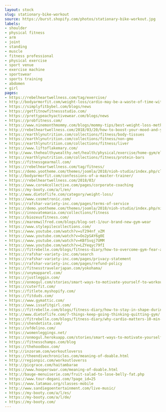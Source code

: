```yaml
---
layout: stock
slug: stationary-bike-workout
source: https://burst.shopify.com/photos/stationary-bike-workout.jpg
labels:
- shoulder
- physical fitness
- arm
- joint
- standing
- muscle
- fitness professional
- physical exercise
- sport venue
- exercise machine
- sportswear
- sports training
- abdomen
- girl
pages:
- https://rebelheartwellness.com/tag/exercise/
- http://bodyarmorfit.com/weight-loss/cardio-may-be-a-waste-of-time-without-this-knowledge/
- https://simplyfitbybel.com/blogs/news
- https://getfitnowfitnessstudio.com/
- https://prettypeachyactivewear.com/blogs/news
- https://probfitness.com/
- https://www.ninemonthmommy.com/blogs/mommy-tips/best-weight-loss-methods-for-2018
- http://rebelheartwellness.com/2018/03/20/how-to-boost-your-mood-and-your-metabolism-with-interval-training/
- https://earthlynutrition.com/collections/fitness/body-tissues
- https://earthlynutrition.com/collections/fitness/non-gmo
- https://earthlynutrition.com/collections/fitness/liver
- https://www.liftoflakemary.com/
- http://www.thehealthywealthy.net/health/physical/exercise/home-gym/ellipticals/
- https://earthlynutrition.com/collections/fitness/protein-bars
- https://fitnessgearmall.com/
- https://rebelheartwellness.com/tag/fitness/
- https://demo.yootheme.com/themes/joomla/2018/nioh-studio/index.php/classes
- http://bodyarmorfit.com/confessions-of-a-master-trainer/
- https://rebelheartwellness.com/2018/03/
- https://www.core4collective.com/pages/corporate-coaching
- https://my-booty.com/a/l/en/
- http://www.dietoflife.com/category/weight-loss/
- https://www.cosmetronic.com/
- https://rafshar-variety-inc.com/pages/terms-of-service
- https://demo.yootheme.com/themes/joomla/2018/nioh-studio/index.php/nioh-ramirez-mobile
- https://innovatemania.com/collections/fitness
- https://biozeusfitness.com/
- https://maremwilfred.com/blogs/blog-set-1/our-brand-new-gym-wear
- https://www.stylepilecollections.com/
- https://www.youtube.com/watch?v=uT294nf_vZM
- https://www.youtube.com/watch?v=Oo2pSAY6g0E
- https://www.youtube.com/watch?v=KBfSvqj7UMM
- https://www.youtube.com/watch?v=LZYeqyc79fI
- https://fitrebelle.com/blogs/fitness-diary/how-to-overcome-gym-fear-and-intimidation
- https://rafshar-variety-inc.com/search
- https://rafshar-variety-inc.com/pages/privacy-statement
- https://rafshar-variety-inc.com/pages/refund-policy
- https://fitnesstravelerjapan.com/yokohama/
- https://unymapparel.com/
- https://justleggin.com/
- https://onmogul.com/stories/smart-ways-to-motivate-yourself-to-workout
- https://cuterfit.com/
- https://fitlete.myshopify.com/
- https://fitduds.com/
- https://www.gymattic.com/
- https://www.issafitgirl.com/
- https://fitrebelle.com/blogs/fitness-diary/how-to-stay-in-shape-during-the-holidays
- http://www.dietoflife.com/7-things-keep-going-thinking-quitting-gym/
- https://fitrebelle.com/blogs/fitness-diary/why-cardio-matters-10-min-hiit-for-beginners
- https://shendetista.com/
- https://ofdelino.com/
- https://womenleggings.net/
- https://onmogul.herokuapp.com/stories/smart-ways-to-motivate-yourself-to-workout
- https://fitnesschamps.com/blog
- https://thehoodbox.com/
- http://inzoram.com/workoutloverss
- https://theendivechronicles.com/meaning-of-doable.html
- http://regionpic.com/workoutloverss
- http://picgrace.com/haitambarae
- https://www.hooperswar.com/meaning-of-doable.html
- http://bauge-menuiserie.com/fruit-salad-to-lose-belly-fat.php
- https://www.tour-degani.com/?page_id=25
- https://www.latamao.org/classes-mobile
- http://www.sandiegoentertainment.com/live-music/
- https://my-booty.com/a/l/es/
- https://my-booty.com/a/l/de/
- https://my-booty.com/
---
```

